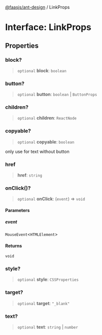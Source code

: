 [@faasjs/ant-design](../README.md) / LinkProps

# Interface: LinkProps

## Properties

### block?

> `optional` **block**: `boolean`

### button?

> `optional` **button**: `boolean` \| `ButtonProps`

### children?

> `optional` **children**: `ReactNode`

### copyable?

> `optional` **copyable**: `boolean`

only use for text without button

### href

> **href**: `string`

### onClick()?

> `optional` **onClick**: (`event`) => `void`

#### Parameters

##### event

`MouseEvent`\<`HTMLElement`\>

#### Returns

`void`

### style?

> `optional` **style**: `CSSProperties`

### target?

> `optional` **target**: `"_blank"`

### text?

> `optional` **text**: `string` \| `number`
